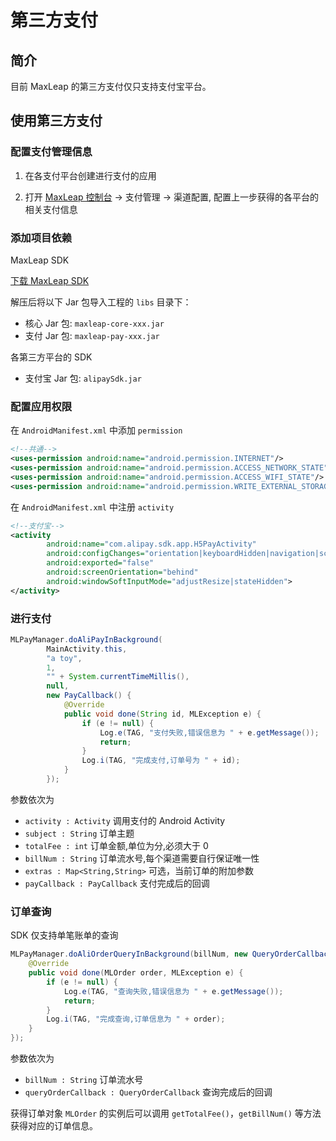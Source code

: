 # 第三方支付

## 简介

目前 MaxLeap 的第三方支付仅只支持支付宝平台。

## 使用第三方支付

### 配置支付管理信息

1. 在各支付平台创建进行支付的应用

2. 打开 [MaxLeap 控制台](https://maxleap.cn) -> 支付管理 -> 渠道配置, 配置上一步获得的各平台的相关支付信息

### 添加项目依赖

MaxLeap SDK

<a class="download-sdk" href="https://github.com/MaxLeap/SDK-Android/releases" target="_blank">下载 MaxLeap SDK</a>

解压后将以下 Jar 包导入工程的 `libs` 目录下：

- 核心 Jar 包: `maxleap-core-xxx.jar`
- 支付 Jar 包: `maxleap-pay-xxx.jar`

各第三方平台的 SDK

- 支付宝 Jar 包: `alipaySdk.jar`


### 配置应用权限

在 `AndroidManifest.xml` 中添加 `permission`

```xml
<!--共通-->
<uses-permission android:name="android.permission.INTERNET"/>
<uses-permission android:name="android.permission.ACCESS_NETWORK_STATE"/>
<uses-permission android:name="android.permission.ACCESS_WIFI_STATE"/>
<uses-permission android:name="android.permission.WRITE_EXTERNAL_STORAGE"/>
```

在 `AndroidManifest.xml` 中注册 `activity`

```xml
<!--支付宝-->
<activity
        android:name="com.alipay.sdk.app.H5PayActivity"
        android:configChanges="orientation|keyboardHidden|navigation|screenSize"
        android:exported="false"
        android:screenOrientation="behind"
        android:windowSoftInputMode="adjustResize|stateHidden">
</activity>
```

### 进行支付

```java
MLPayManager.doAliPayInBackground(
		MainActivity.this,
        "a toy",
        1,
        "" + System.currentTimeMillis(),
        null,
        new PayCallback() {
            @Override
            public void done(String id, MLException e) {
                if (e != null) {
                    Log.e(TAG, "支付失败,错误信息为 " + e.getMessage());
                    return;
                }
                Log.i(TAG, "完成支付,订单号为 " + id);
            }
        });
```

参数依次为

- `activity : Activity` 调用支付的 Android Activity
- `subject : String` 订单主题
- `totalFee : int` 订单金额,单位为分,必须大于 0
- `billNum : String` 订单流水号,每个渠道需要自行保证唯一性
- `extras : Map<String,String>` 可选，当前订单的附加参数
- `payCallback : PayCallback` 支付完成后的回调


### 订单查询

SDK 仅支持单笔账单的查询

```java
MLPayManager.doAliOrderQueryInBackground(billNum, new QueryOrderCallback() {
    @Override
    public void done(MLOrder order, MLException e) {
        if (e != null) {
            Log.e(TAG, "查询失败,错误信息为 " + e.getMessage());
            return;
        }
        Log.i(TAG, "完成查询,订单信息为 " + order);
    }
});
```

参数依次为

- `billNum : String` 订单流水号
- `queryOrderCallback : QueryOrderCallback` 查询完成后的回调

获得订单对象 `MLOrder` 的实例后可以调用 `getTotalFee()`，`getBillNum()` 等方法获得对应的订单信息。
